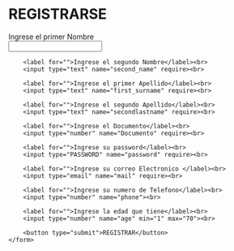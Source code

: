 <!DOCTYPE html>
<html lang="en">
<head>
    <meta charset="UTF-8">
    <meta http-equiv="X-UA-Compatible" content="IE=edge">
    <meta name="viewport" content="width=device-width, initial-scale=1.0">
    <title>Document</title>
</head>
<body>
    <h1>REGISTRARSE</h1>
    <form action="insertar.php" method="post">
        <label for="">Ingrese el primer Nombre</label><br>
        <input type="text" name="first_name" require><br>

        <label for="">Ingrese el segundo Nombre</label><br>
        <input type="text" name="second_name" require><br>

        <label for="">Ingrese el primer Apellido</label><br>
        <input type="text" name="first_surname" require><br>

        <label for="">Ingrese el segundo Apellido</label><br>
        <input type="text" name="secondlastname" require><br>

        <label for="">Ingrese el Documento</label><br>
        <input type="number" name="Documento" require><br>

        <label for="">Ingrese su password</label><br>
        <input type="PASSWORD" name="password" require><br>

        <label for="">Ingrese su correo Electronico </label><br>
        <input type="email" name="mail" require><br>

        <label for="">Ingrese su numero de Telefono</label><br>
        <input type="number" name="phone"><br>

        <label for="">Ingrese la edad que tiene</label><br>
        <input type="number" name="age" min="1" max="70"><br>

        <button type="submit">REGISTRAR</button>
    </form>
</body>
</html>
